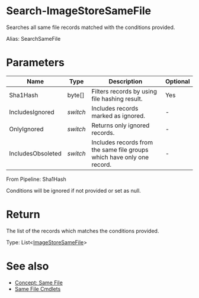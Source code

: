 # Search-ImageStoreSameFile
Searches all same file records matched with the conditions provided.

Alias: SearchSameFile

# Parameters
|Name|Type|Description|Optional|
|---|---|---|---|
|Sha1Hash|byte[]|Filters records by using file hashing result.|Yes|
|IncludesIgnored|*switch*|Includes records marked as ignored.|-|
|OnlyIgnored|*switch*|Returns only ignored records.|-|
|IncludesObsoleted|*switch*|Includes records from the same file groups which have only one record.|-|

From Pipeline: Sha1Hash

Conditions will be ignored if not provided or set as null.

# Return
The list of the records which matches the conditions provided.

Type: List<[ImageStoreSameFile](../../type/ImageStoreSameFile.md)>

# See also
  * [Concept: Same File](../../concept/SameFile.md)
  * [Same File Cmdlets](../cmdlets.md#same-file)